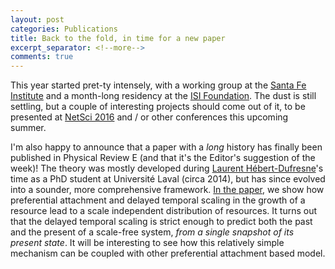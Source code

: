 ```yaml
---
layout: post
categories: Publications
title: Back to the fold, in time for a new paper
excerpt_separator: <!--more-->
comments: true
---
```


This year started pret-ty intensely, with a working group at the [Santa Fe Institute](http://www.santafe.edu) and a month-long residency at the [ISI Foundation](http://www.isi.it/).
The dust is still settling, but a couple of interesting projects should come out of it, to be presented at [NetSci 2016](http://netsci2016.net) and / or other conferences this upcoming summer.

I'm also happy to announce that a paper with a _long_ history has finally been published in Physical Review E (and that it's the Editor's suggestion of the week)!
The theory was mostly developed during [Laurent Hébert-Dufresne](https://sites.google.com/site/laurenthebertdufresne/home)'s time as a PhD student at Université Laval (circa 2014), but has since evolved into a sounder, more comprehensive framework.
[In the paper](http://arxiv.org/abs/1310.0112), we show how preferential attachment and delayed temporal scaling in the growth of a resource lead to a scale independent distribution of resources.
It turns out that the delayed temporal scaling is strict enough to predict both the past and the present of a scale-free system, _from a single snapshot of its present state_.
It will be interesting to see how this relatively simple mechanism can be coupled with other preferential attachment based model.


